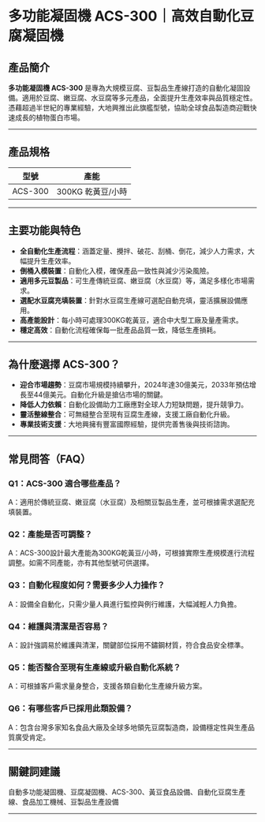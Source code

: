 # 多功能凝固機 ACS-300｜高效自動化豆腐凝固機

## 產品簡介

**多功能凝固機 ACS-300** 是專為大規模豆腐、豆製品生產線打造的自動化凝固設備。適用於豆腐、嫩豆腐、水豆腐等多元產品，全面提升生產效率與品質穩定性。憑藉超過半世紀的專業經驗，大地興推出此旗艦型號，協助全球食品製造商迎戰快速成長的植物蛋白市場。

---

## 產品規格

| 型號     | 產能                                |
|----------|-------------------------------------|
| ACS-300  | 300KG 乾黃豆/小時                  |

---

## 主要功能與特色

- **全自動化生產流程**：涵蓋定量、攪拌、破花、刮桶、倒花，減少人力需求，大幅提升生產效率。
- **倒桶入模裝置**：自動化入模，確保產品一致性與減少污染風險。
- **適用多元豆製品**：可生產傳統豆腐、嫩豆腐（水豆腐）等，滿足多樣化市場需求。
- **選配水豆腐充填裝置**：針對水豆腐生產線可選配自動充填，靈活擴展設備應用。
- **高產能設計**：每小時可處理300KG乾黃豆，適合中大型工廠及量產需求。
- **穩定高效**：自動化流程確保每一批產品品質一致，降低生產損耗。

---

## 為什麼選擇 ACS-300？

- **迎合市場趨勢**：豆腐市場規模持續攀升，2024年達30億美元，2033年預估增長至44億美元。自動化升級是搶佔市場的關鍵。
- **降低人力依賴**：自動化設備助力工廠應對全球人力短缺問題，提升競爭力。
- **靈活整線整合**：可無縫整合至現有豆腐生產線，支援工廠自動化升級。
- **專業技術支援**：大地興擁有豐富國際經驗，提供完善售後與技術諮詢。

---

## 常見問答（FAQ）

### Q1：ACS-300 適合哪些產品？
A：適用於傳統豆腐、嫩豆腐（水豆腐）及相關豆製品生產，並可根據需求選配充填裝置。

### Q2：產能是否可調整？
A：ACS-300設計最大產能為300KG乾黃豆/小時，可根據實際生產規模進行流程調整。如需不同產能，亦有其他型號可供選擇。

### Q3：自動化程度如何？需要多少人力操作？
A：設備全自動化，只需少量人員進行監控與例行維護，大幅減輕人力負擔。

### Q4：維護與清潔是否容易？
A：設計強調易於維護與清潔，關鍵部位採用不鏽鋼材質，符合食品安全標準。

### Q5：能否整合至現有生產線或升級自動化系統？
A：可根據客戶需求量身整合，支援各類自動化生產線升級方案。

### Q6：有哪些客戶已採用此類設備？
A：包含台灣多家知名食品大廠及全球多地領先豆腐製造商，設備穩定性與生產品質廣受肯定。

---

## 關鍵詞建議

自動多功能凝固機、豆腐凝固機、ACS-300、黃豆食品設備、自動化豆腐生產線、食品加工機械、豆製品生產設備

---